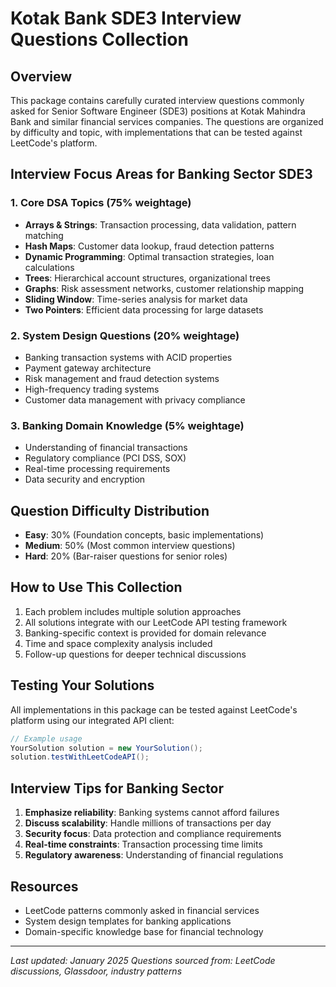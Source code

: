 # Kotak Bank SDE3 Interview Questions Collection

## Overview
This package contains carefully curated interview questions commonly asked for Senior Software Engineer (SDE3) positions at Kotak Mahindra Bank and similar financial services companies. The questions are organized by difficulty and topic, with implementations that can be tested against LeetCode's platform.

## Interview Focus Areas for Banking Sector SDE3

### 1. Core DSA Topics (75% weightage)
- **Arrays & Strings**: Transaction processing, data validation, pattern matching
- **Hash Maps**: Customer data lookup, fraud detection patterns
- **Dynamic Programming**: Optimal transaction strategies, loan calculations
- **Trees**: Hierarchical account structures, organizational trees
- **Graphs**: Risk assessment networks, customer relationship mapping
- **Sliding Window**: Time-series analysis for market data
- **Two Pointers**: Efficient data processing for large datasets

### 2. System Design Questions (20% weightage)
- Banking transaction systems with ACID properties
- Payment gateway architecture
- Risk management and fraud detection systems
- High-frequency trading systems
- Customer data management with privacy compliance

### 3. Banking Domain Knowledge (5% weightage)
- Understanding of financial transactions
- Regulatory compliance (PCI DSS, SOX)
- Real-time processing requirements
- Data security and encryption

## Question Difficulty Distribution
- **Easy**: 30% (Foundation concepts, basic implementations)
- **Medium**: 50% (Most common interview questions)
- **Hard**: 20% (Bar-raiser questions for senior roles)

## How to Use This Collection
1. Each problem includes multiple solution approaches
2. All solutions integrate with our LeetCode API testing framework
3. Banking-specific context is provided for domain relevance
4. Time and space complexity analysis included
5. Follow-up questions for deeper technical discussions

## Testing Your Solutions
All implementations in this package can be tested against LeetCode's platform using our integrated API client:
```java
// Example usage
YourSolution solution = new YourSolution();
solution.testWithLeetCodeAPI();
```

## Interview Tips for Banking Sector
1. **Emphasize reliability**: Banking systems cannot afford failures
2. **Discuss scalability**: Handle millions of transactions per day
3. **Security focus**: Data protection and compliance requirements
4. **Real-time constraints**: Transaction processing time limits
5. **Regulatory awareness**: Understanding of financial regulations

## Resources
- LeetCode patterns commonly asked in financial services
- System design templates for banking applications
- Domain-specific knowledge base for financial technology

---
*Last updated: January 2025*
*Questions sourced from: LeetCode discussions, Glassdoor, industry patterns*
